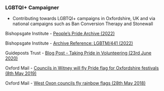 ### LGBTQI+ Campaigner
-	Contributing towards LGBTQI+ campaigns in Oxfordshire, UK and via national campaigns such as Ban Conversion Therapy and Stonewall

Bishopsgate Institute - 
[People’s Pride Archive (2022)](https://www.bishopsgate.org.uk/peoples-pride-archive)

Bishopsgate Institute - 
[Archive Reference: LGBTM/441 (2022)](https://www.bishopsgate.org.uk/archives)

Guideposts Trust - 
[Blog Post - Taking Pride in Volunteering (23rd June 2020)](https://guideposts.org.uk/2020/06/volunteering-at-guideposts-and-promoting-mental-health-lgbt-awareness/)

Oxford Mail - 
[Councils in Witney will fly Pride flag for Oxfordshire festivals (8th May 2019)](https://www.oxfordmail.co.uk/news/17625366.councils-witney-will-fly-pride-flag-oxfordshire-festivals/)

Oxford Mail - 
[West Oxon councils fly rainbow flags (28th May 2018)](https://www.oxfordmail.co.uk/news/news_bites/16253839.west-oxon-councils-fly-rainbow-flags/)
